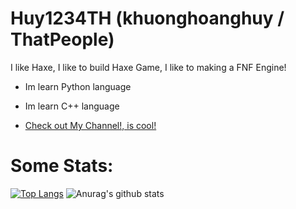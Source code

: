 # Huy1234TH (khuonghoanghuy / ThatPeople)
I like Haxe, I like to build Haxe Game, I like to making a FNF Engine!

- Im learn Python language
- Im learn C++ language

- [Check out My Channel!, is cool!](https://www.youtube.com/channel/UCHLN1cnuBhRvPBgrhARqp2A)

# Some Stats:
[![Top Langs](https://github-readme-stats.vercel.app/api/top-langs/?username=khuonghoanghuy)](https://github.com/khuonghoanghuy/github-readme-stats)
![Anurag's github stats](https://github-readme-stats.vercel.app/api?username=khuonghoanghuy)
